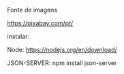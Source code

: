 Fonte de imagens

https://pixabay.com/pt/

instalar:

Node: https://nodejs.org/en/download/

JSON-SERVER: npm install json-server